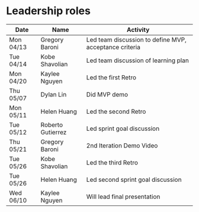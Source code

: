 # Leadership roles

| Date      | Name              | Activity                                               |
|-----------|-------------------|--------------------------------------------------------|
| Mon 04/13 | Gregory Baroni    | Led team discussion to define MVP, acceptance criteria | 
| Tue 04/14 | Kobe Shavolian    | Led team discussion of learning plan                   | 
| Mon 04/20 | Kaylee Nguyen     | Led the first Retro                                    |
| Thu 05/07 | Dylan Lin         | Did MVP demo                                           |
| Mon 05/11 | Helen Huang       | Led the second Retro                                   | 
| Tue 05/12 | Roberto Gutierrez | Led sprint goal discussion                             |
| Thu 05/21 | Gregory Baroni    | 2nd Iteration Demo Video                               |
| Tue 05/26 | Kobe Shavolian    | Led the third Retro                                    |
| Tue 05/26 | Helen Huang       | Led second sprint goal discussion                      |
| Wed 06/10 | Kaylee Nguyen     | Will lead final presentation                           |
